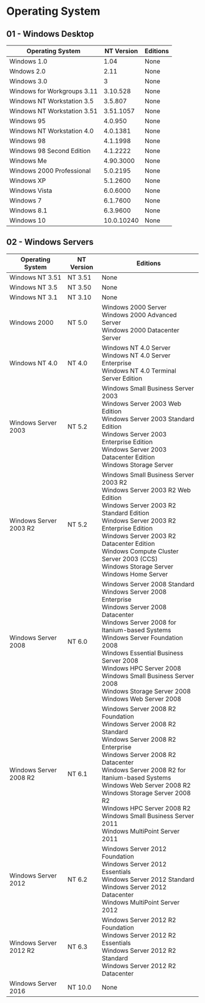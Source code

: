 # Operating System

## 01 - Windows Desktop

| Operating System            | NT Version | Editions |
| --------------------------- | ---------- | -------- |
| Windows 1.0                 | 1.04       | None     |
| Wndows 2.0                  | 2.11       | None     |
| Windows 3.0                 | 3          | None     |
| Windows for Workgroups 3.11 | 3.10.528   | None     |
| Windows NT Workstation 3.5  | 3.5.807    | None     |
| Windows NT Workstation 3.51 | 3.51.1057  | None     |
| Windows 95                  | 4.0.950    | None     |
| Windows NT Workstation 4.0  | 4.0.1381   | None     |
| Windows 98                  | 4.1.1998   | None     |
| Windows 98 Second Edition   | 4.1.2222   | None     |
| Windows Me                  | 4.90.3000  | None     |
| Windows 2000 Professional   | 5.0.2195   | None     |
| Windows XP                  | 5.1.2600   | None     |
| Windows Vista               | 6.0.6000   | None     |
| Windows 7                   | 6.1.7600   | None     |
| Windows 8.1                 | 6.3.9600   | None     |
| Windows 10                  | 10.0.10240 | None     |

## 02 - Windows Servers

| Operating System       | NT Version | Editions                                                                                                                                                                                                                                                                                                                                                                 |
| ---------------------- | ---------- | ------------------------------------------------------------------------------------------------------------------------------------------------------------------------------------------------------------------------------------------------------------------------------------------------------------------------------------------------------------------------ |
| Windows NT 3.51        | NT 3.51    | None                                                                                                                                                                                                                                                                                                                                                                     |
| Windows NT 3.5         | NT 3.50    | None                                                                                                                                                                                                                                                                                                                                                                     |
| Windows NT 3.1         | NT 3.10    | None                                                                                                                                                                                                                                                                                                                                                                     |
| Windows 2000           | NT 5.0     | Windows 2000 Server<br>Windows 2000 Advanced Server<br> Windows 2000 Datacenter Server                                                                                                                                                                                                                                                                                   |
| Windows NT 4.0         | NT 4.0     | Windows NT 4.0 Server<br>Windows NT 4.0 Server Enterprise<br>Windows NT 4.0 Terminal Server Edition                                                                                                                                                                                                                                                                      |
| Windows Server 2003    | NT 5.2     | Windows Small Business Server 2003<br>Windows Server 2003 Web Edition<br>Windows Server 2003 Standard Edition<br>Windows Server 2003 Enterprise Edition<br>Windows Server 2003 Datacenter Edition<br>Windows Storage Server                                                                                                                                              |
| Windows Server 2003 R2 | NT 5.2     | Windows Small Business Server 2003 R2<br>Windows Server 2003 R2 Web Edition<br>Windows Server 2003 R2 Standard Edition<br>Windows Server 2003 R2 Enterprise Edition<br>Windows Server 2003 R2 Datacenter Edition<br>Windows Compute Cluster Server 2003 (CCS)<br>Windows Storage Server<br>Windows Home Server                                                           |
| Windows Server 2008    | NT 6.0     | Windows Server 2008 Standard<br>Windows Server 2008 Enterprise<br>Windows Server 2008 Datacenter<br>Windows Server 2008 for Itanium-based Systems<br>Windows Server Foundation 2008<br>Windows Essential Business Server 2008<br>Windows HPC Server 2008<br>Windows Small Business Server 2008<br>Windows Storage Server 2008<br>Windows Web Server 2008                 |
| Windows Server 2008 R2 | NT 6.1     | Windows Server 2008 R2 Foundation<br>Windows Server 2008 R2 Standard<br>Windows Server 2008 R2 Enterprise<br>Windows Server 2008 R2 Datacenter<br>Windows Server 2008 R2 for Itanium-based Systems<br>Windows Web Server 2008 R2<br>Windows Storage Server 2008 R2<br>Windows HPC Server 2008 R2<br>Windows Small Business Server 2011<br>Windows MultiPoint Server 2011 |
| Windows Server 2012    | NT 6.2     | Windows Server 2012 Foundation<br>Windows Server 2012 Essentials<br>Windows Server 2012 Standard<br>Windows Server 2012 Datacenter<br>Windows MultiPoint Server 2012                                                                                                                                                                                                     |
| Windows Server 2012 R2 | NT 6.3     | Windows Server 2012 R2 Foundation<br>Windows Server 2012 R2 Essentials<br>Windows Server 2012 R2 Standard<br>Windows Server 2012 R2 Datacenter                                                                                                                                                                                                                           |
| Windows Server 2016    | NT 10.0    | None                                                                                                                                                                                                                                                                                                                                                                     |
